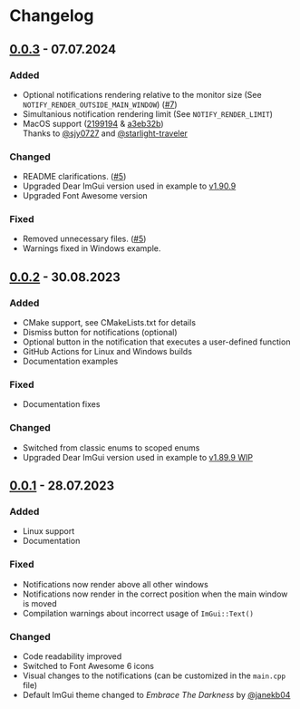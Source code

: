 # Changelog

## [0.0.3] - 07.07.2024

### Added
- Optional notifications rendering relative to the monitor size (See ```NOTIFY_RENDER_OUTSIDE_MAIN_WINDOW```) ([#7](https://github.com/TyomaVader/ImGuiNotify/issues/7))
- Simultanious notification rendering limit (See ```NOTIFY_RENDER_LIMIT```)
- MacOS support ([2199194](https://github.com/TyomaVader/ImGuiNotify/commit/2199194b03fe82892e642ff9920ae41ac542c2d5) & [a3eb32b](https://github.com/TyomaVader/ImGuiNotify/commit/a3eb32bc63e0433d16c0bf2e2e080303889c5737)) \
Thanks to [@sjy0727](https://github.com/sjy0727) and [@starlight-traveler](https://github.com/starlight-traveler)

### Changed
- README clarifications. ([#5](https://github.com/TyomaVader/ImGuiNotify/issues/5))
- Upgraded Dear ImGui version used in example to [v1.90.9](https://github.com/ocornut/imgui/releases/tag/v1.90.9)
- Upgraded Font Awesome version

### Fixed
- Removed unnecessary files. ([#5](https://github.com/TyomaVader/ImGuiNotify/issues/5))
- Warnings fixed in Windows example.

## [0.0.2] - 30.08.2023

### Added
- CMake support, see CMakeLists.txt for details
- Dismiss button for notifications (optional)
- Optional button in the notification that executes a user-defined function
- GitHub Actions for Linux and Windows builds
- Documentation examples

### Fixed
- Documentation fixes

### Changed
- Switched from classic enums to scoped enums
- Upgraded Dear ImGui version used in example to [v1.89.9 WIP](https://github.com/ocornut/imgui/commit/11613013860d149667302a258041dcd832069f36)

## [0.0.1] - 28.07.2023

### Added
- Linux support
- Documentation

### Fixed
- Notifications now render above all other windows
- Notifications now render in the correct position when the main window is moved
- Compilation warnings about incorrect usage of ```ImGui::Text()```

### Changed
- Code readability improved
- Switched to Font Awesome 6 icons
- Visual changes to the notifications (can be customized in the ```main.cpp``` file)
- Default ImGui theme changed to *Embrace The Darkness* by [@janekb04](https://github.com/janekb04)


[0.0.3]: https://github.com/TyomaVader/ImGuiNotify/releases/tag/v0.0.3
[0.0.2]: https://github.com/TyomaVader/ImGuiNotify/releases/tag/v0.0.2
[0.0.1]: https://github.com/TyomaVader/ImGuiNotify/releases/tag/v0.0.1